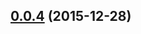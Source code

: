 <a name="0.0.4"></a>
## [0.0.4](https://github.com/Bonsaiapps/tab-refresher/compare/0.0.4...v0.0.4) (2015-12-28)




